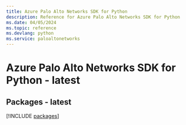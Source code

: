 ```yaml
---
title: Azure Palo Alto Networks SDK for Python
description: Reference for Azure Palo Alto Networks SDK for Python
ms.date: 04/05/2024
ms.topic: reference
ms.devlang: python
ms.service: paloaltonetworks
---
```

# Azure Palo Alto Networks SDK for Python - latest
## Packages - latest
[!INCLUDE [packages](palo-alto-networks-index.md)]